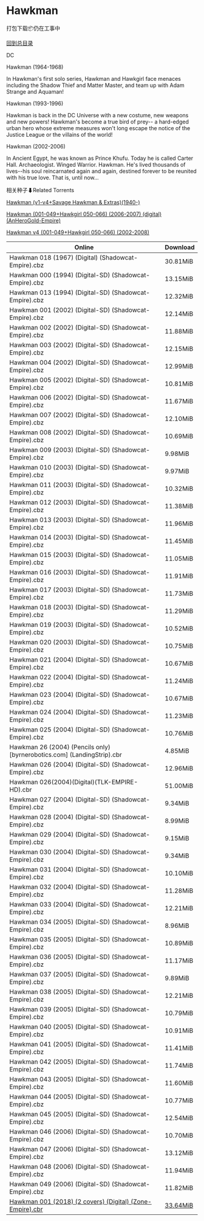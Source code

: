 # Hawkman

打包下载📦仍在工事中

[回到总目录](/Catalogs.md)

DC

Hawkman (1964-1968)

In Hawkman's first solo series, Hawkman and Hawkgirl face menaces including the Shadow Thief and Matter Master, and team up with Adam Strange and Aquaman! 



Hawkman (1993-1996)

Hawkman is back in the DC Universe with a new costume, new weapons and new powers! Hawkman's become a true bird of prey-- a hard-edged urban hero whose extreme measures won't long escape the notice of the Justice League or the villains of the world!



Hawkman (2002-2006)

In Ancient Egypt, he was known as Prince Khufu. Today he is called Carter Hall. Archaeologist. Winged Warrior. Hawkman. He's lived thousands of lives--his soul reincarnated again and again, destined forever to be reunited with his true love. That is, until now...





相关种子⬇Related Torrents

[Hawkman (v1-v4+Savage Hawkman & Extras)(1940-)](https://github.com/alicewish/markdown/blob/master/torrent/Hawkman--v1-v4-Savage-Hawkman---Extras--1940.md)

[Hawkman (001-049+Hawkgirl 050-066) (2006-2007) (digital) (AnHeroGold-Empire)](https://github.com/alicewish/markdown/blob/master/torrent/Hawkman--001-049-Hawkgirl-050-066---2006-2007---digital---AnHeroGold-Empire.md)

[Hawkman v4 (001-049+Hawkgirl 050-066) (2002-2008)](https://github.com/alicewish/markdown/blob/master/torrent/Hawkman-v4--001-049-Hawkgirl-050-066---2002-2008.md)

Online | Download
--- | ---
Hawkman 018 (1967) (Digital) (Shadowcat-Empire).cbz | 30.81MiB
Hawkman 000 (1994) (Digital-SD) (Shadowcat-Empire).cbz | 13.15MiB
Hawkman 013 (1994) (Digital-SD) (Shadowcat-Empire).cbz | 12.32MiB
Hawkman 001 (2002) (Digital-SD) (Shadowcat-Empire).cbz | 12.14MiB
Hawkman 002 (2002) (Digital-SD) (Shadowcat-Empire).cbz | 11.88MiB
Hawkman 003 (2002) (Digital-SD) (Shadowcat-Empire).cbz | 12.15MiB
Hawkman 004 (2002) (Digital-SD) (Shadowcat-Empire).cbz | 12.99MiB
Hawkman 005 (2002) (Digital-SD) (Shadowcat-Empire).cbz | 10.81MiB
Hawkman 006 (2002) (Digital-SD) (Shadowcat-Empire).cbz | 11.67MiB
Hawkman 007 (2002) (Digital-SD) (Shadowcat-Empire).cbz | 12.10MiB
Hawkman 008 (2002) (Digital-SD) (Shadowcat-Empire).cbz | 10.69MiB
Hawkman 009 (2003) (Digital-SD) (Shadowcat-Empire).cbz | 9.98MiB
Hawkman 010 (2003) (Digital-SD) (Shadowcat-Empire).cbz | 9.97MiB
Hawkman 011 (2003) (Digital-SD) (Shadowcat-Empire).cbz | 10.32MiB
Hawkman 012 (2003) (Digital-SD) (Shadowcat-Empire).cbz | 11.38MiB
Hawkman 013 (2003) (Digital-SD) (Shadowcat-Empire).cbz | 11.96MiB
Hawkman 014 (2003) (Digital-SD) (Shadowcat-Empire).cbz | 11.45MiB
Hawkman 015 (2003) (Digital-SD) (Shadowcat-Empire).cbz | 11.05MiB
Hawkman 016 (2003) (Digital-SD) (Shadowcat-Empire).cbz | 11.91MiB
Hawkman 017 (2003) (Digital-SD) (Shadowcat-Empire).cbz | 11.73MiB
Hawkman 018 (2003) (Digital-SD) (Shadowcat-Empire).cbz | 11.29MiB
Hawkman 019 (2003) (Digital-SD) (Shadowcat-Empire).cbz | 10.52MiB
Hawkman 020 (2003) (Digital-SD) (Shadowcat-Empire).cbz | 10.75MiB
Hawkman 021 (2004) (Digital-SD) (Shadowcat-Empire).cbz | 10.67MiB
Hawkman 022 (2004) (Digital-SD) (Shadowcat-Empire).cbz | 11.24MiB
Hawkman 023 (2004) (Digital-SD) (Shadowcat-Empire).cbz | 10.67MiB
Hawkman 024 (2004) (Digital-SD) (Shadowcat-Empire).cbz | 11.23MiB
Hawkman 025 (2004) (Digital-SD) (Shadowcat-Empire).cbz | 10.76MiB
Hawkman 26 (2004) (Pencils only) [byrnerobotics.com] (LandingStrip).cbr | 4.85MiB
Hawkman 026 (2004) (Digital-SD) (Shadowcat-Empire).cbz | 12.96MiB
Hawkman 026(2004)(Digital)(TLK-EMPIRE-HD).cbr | 51.00MiB
Hawkman 027 (2004) (Digital-SD) (Shadowcat-Empire).cbz | 9.34MiB
Hawkman 028 (2004) (Digital-SD) (Shadowcat-Empire).cbz | 8.99MiB
Hawkman 029 (2004) (Digital-SD) (Shadowcat-Empire).cbz | 9.15MiB
Hawkman 030 (2004) (Digital-SD) (Shadowcat-Empire).cbz | 9.34MiB
Hawkman 031 (2004) (Digital-SD) (Shadowcat-Empire).cbz | 10.10MiB
Hawkman 032 (2004) (Digital-SD) (Shadowcat-Empire).cbz | 11.28MiB
Hawkman 033 (2004) (Digital-SD) (Shadowcat-Empire).cbz | 12.21MiB
Hawkman 034 (2005) (Digital-SD) (Shadowcat-Empire).cbz | 8.96MiB
Hawkman 035 (2005) (Digital-SD) (Shadowcat-Empire).cbz | 10.89MiB
Hawkman 036 (2005) (Digital-SD) (Shadowcat-Empire).cbz | 11.17MiB
Hawkman 037 (2005) (Digital-SD) (Shadowcat-Empire).cbz | 9.89MiB
Hawkman 038 (2005) (Digital-SD) (Shadowcat-Empire).cbz | 12.21MiB
Hawkman 039 (2005) (Digital-SD) (Shadowcat-Empire).cbz | 10.79MiB
Hawkman 040 (2005) (Digital-SD) (Shadowcat-Empire).cbz | 10.91MiB
Hawkman 041 (2005) (Digital-SD) (Shadowcat-Empire).cbz | 11.41MiB
Hawkman 042 (2005) (Digital-SD) (Shadowcat-Empire).cbz | 11.74MiB
Hawkman 043 (2005) (Digital-SD) (Shadowcat-Empire).cbz | 11.60MiB
Hawkman 044 (2005) (Digital-SD) (Shadowcat-Empire).cbz | 10.77MiB
Hawkman 045 (2005) (Digital-SD) (Shadowcat-Empire).cbz | 12.54MiB
Hawkman 046 (2006) (Digital-SD) (Shadowcat-Empire).cbz | 10.70MiB
Hawkman 047 (2006) (Digital-SD) (Shadowcat-Empire).cbz | 13.12MiB
Hawkman 048 (2006) (Digital-SD) (Shadowcat-Empire).cbz | 11.94MiB
Hawkman 049 (2006) (Digital-SD) (Shadowcat-Empire).cbz | 11.82MiB
[Hawkman 001 (2018) (2 covers) (Digital) (Zone-Empire).cbr](https://github.com/alicewish/markdown/blob/master/comic/Hawkman-001-2018-2-covers-Digital-Zone-Empire-cbr.md) | [33.64MiB](https://pan.baidu.com/s/1sOrtXhLqrcFH_yfomlVypQ#list/path=%2F0-Day%20Week%20of%202018%20Q2%2F0-Day%20Week%20of%202018.06.13%2F%E3%82%AD%E3%82%A2%E3%82%B7%E3%82%BF%E3%82%BD%E3%82%AA%E3%82%B7%E3%82%B1%E3%82%A6%E3%82%AF%E3%82%AA%E3%82%B7%E3%82%AF%E3%82%BD%E3%82%B1%E3%82%A4%E3%82%B9%E3%82%B3%E3%82%AF%E3%82%A4%E3%82%BD%E3%82%B7%E3%82%BD%E3%82%B9%E3%82%A8%E3%82%A6%E3%82%A8%E3%82%AF%E3%82%A4%E3%82%A6%E3%82%AF%E3%82%AA&parentPath=%2F0-Day%20Week%20of%202018%20Q2)